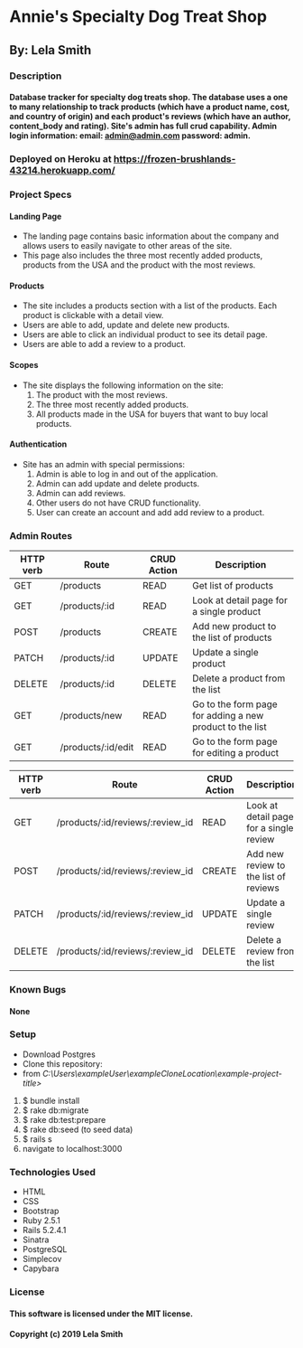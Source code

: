 # Annie's Specialty Dog Treat Shop
## By: Lela Smith

### Description
#### Database tracker for specialty dog treats shop. The database uses a one to many relationship to track products (which have a product name, cost, and country of origin) and each product's reviews (which have an author, content_body and rating). Site's admin has full crud capability. Admin login information: email: admin@admin.com password: admin.

### Deployed on Heroku at https://frozen-brushlands-43214.herokuapp.com/

### Project Specs
#### Landing Page
* The landing page contains basic information about the company and allows users to easily navigate to other areas of the site.
* This page also includes the three most recently added products, products from the USA and the product with the most reviews.

#### Products
* The site includes a products section with a list of the products. Each product is clickable with a detail view.
* Users are able to add, update and delete new products.
* Users are able to click an individual product to see its detail page.
* Users are able to add a review to a product.

#### Scopes
* The site displays the following information on the site:
  1. The product with the most reviews.
  2. The three most recently added products.
  3. All products made in the USA for buyers that want to buy local products.

#### Authentication
* Site has an admin with special permissions:
  1. Admin is able to log in and out of the application.
  2. Admin can add update and delete products.
  3. Admin can add reviews.
  4. Other users do not have CRUD functionality.
  5. User can create an account and add add review to a product.



### Admin Routes
|HTTP verb|Route|CRUD Action|Description|
|---|---|---|---|
|GET|/products|READ|Get list of products|
|GET|/products/:id|READ|Look at detail page for a single product|
|POST|/products|CREATE|Add new product to the list of products|
|PATCH|/products/:id|UPDATE|Update a single product|
|DELETE|/products/:id|DELETE|Delete a product from the list|
|GET|/products/new|READ|Go to the form page for adding a new product to the list|
|GET|/products/:id/edit|READ|Go to the form page for editing a product


|HTTP verb|Route|CRUD Action|Description|
|---|---|---|---|
|GET|/products/:id/reviews/:review_id|READ|Look at detail page for a single review|
|POST|/products/:id/reviews/:review_id|CREATE|Add new review to the list of reviews|
|PATCH|/products/:id/reviews/:review_id|UPDATE|Update a single review|
|DELETE|/products/:id/reviews/:review_id|DELETE|Delete a review from the list|

### Known Bugs
#### None

### Setup
* Download Postgres
* Clone this repository:
* from  _C:\Users\exampleUser\exampleCloneLocation\example-project-title>_
1. $ bundle install
2. $ rake db:migrate
3. $ rake db:test:prepare
4. $ rake db:seed (to seed data)
5. $ rails s
6. navigate to localhost:3000


### Technologies Used
* HTML
* CSS
* Bootstrap
* Ruby 2.5.1
* Rails 5.2.4.1
* Sinatra
* PostgreSQL
* Simplecov
* Capybara

### License
#### This software is licensed under the MIT license.

#### Copyright (c) 2019 Lela Smith
